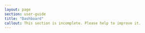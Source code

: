 ```yaml
---
layout: page
section: user-guide
title: "Dashboard"
callout: This section is incomplete. Please help to improve it.
---
```


